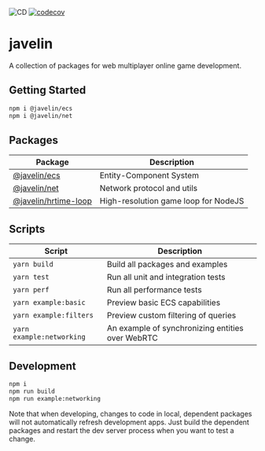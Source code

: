 ![CD](https://github.com/3mcd/javelin/workflows/CD/badge.svg?branch=master)
[![codecov](https://codecov.io/gh/3mcd/javelin/branch/next/graph/badge.svg)](https://codecov.io/gh/3mcd/javelin)

# javelin

A collection of packages for web multiplayer online game development.

## Getting Started

```sh
npm i @javelin/ecs
npm i @javelin/net
```

## Packages

| Package                                        | Description                          |
| ---------------------------------------------- | ------------------------------------ |
| [@javelin/ecs](./packages/ecs)                 | Entity-Component System              |
| [@javelin/net](./packages/net)                 | Network protocol and utils           |
| [@javelin/hrtime-loop](./packages/hrtime-loop) | High-resolution game loop for NodeJS |

## Scripts

| Script                    | Description                                      |
| ------------------------- | ------------------------------------------------ |
| `yarn build`              | Build all packages and examples                  |
| `yarn test`               | Run all unit and integration tests               |
| `yarn perf`               | Run all performance tests                        |
| `yarn example:basic`      | Preview basic ECS capabilities                   |
| `yarn example:filters`    | Preview custom filtering of queries              |
| `yarn example:networking` | An example of synchronizing entities over WebRTC |

## Development

```sh
npm i
npm run build
npm run example:networking
```

Note that when developing, changes to code in local, dependent packages will not automatically refresh development apps. Just build the dependent packages and restart the dev server process when you want to test a change.
